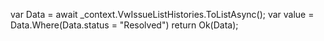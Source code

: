 var Data = await _context.VwIssueListHistories.ToListAsync();
var value = Data.Where(Data.status = "Resolved")
return Ok(Data);
